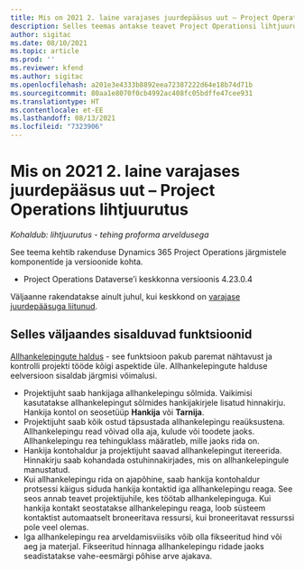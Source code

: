 ```yaml
---
title: Mis on 2021 2. laine varajases juurdepääsus uut – Project Operations lihtjuurutus
description: Selles teemas antakse teavet Project Operationsi lihtjuurutuse 2021. aasta 2. laine varajase juurdepääsu väljaandes olevate funktsioonide kohta.
author: sigitac
ms.date: 08/10/2021
ms.topic: article
ms.prod: ''
ms.reviewer: kfend
ms.author: sigitac
ms.openlocfilehash: a201e3e4333b8892eea72387222d64e18b74d71b
ms.sourcegitcommit: 80aa1e8070f0cb4992ac408fc05bdffe47cee931
ms.translationtype: HT
ms.contentlocale: et-EE
ms.lasthandoff: 08/13/2021
ms.locfileid: "7323906"
---
```

# <a name="whats-new-2021-wave-2-early-access---project-operations-lite-deployment"></a>Mis on 2021 2. laine varajases juurdepääsus uut – Project Operations lihtjuurutus

_Kohaldub: lihtjuurutus - tehing proforma arveldusega_

See teema kehtib rakenduse Dynamics 365 Project Operations järgmistele komponentide ja versioonide kohta.

  - Project Operations Dataverse’i keskkonna versioonis 4.23.0.4

Väljaanne rakendatakse ainult juhul, kui keskkond on [varajase juurdepääsuga liitunud](/power-platform/admin/opt-in-early-access-updates#how-to-enable-early-access-updates).

## <a name="features-included-in-this-release"></a>Selles väljaandes sisalduvad funktsioonid

[Allhankelepingute haldus](../subcontracting/subcontracting_EA_scope.md) - see funktsioon pakub paremat nähtavust ja kontrolli projekti tööde kõigi aspektide üle. Allhankelepingute halduse eelversioon sisaldab järgmisi võimalusi.

  - Projektijuht saab hankijaga allhankelepingu sõlmida. Vaikimisi kasutatakse allhankelepingut sõlmides hankijakirjele lisatud hinnakirju. Hankija kontol on seosetüüp **Hankija** või **Tarnija**.
  - Projektijuht saab kõik ostud täpsustada allhankelepingu reaüksustena. Allhankelepingu read võivad olla aja, kulude või toodete jaoks. Allhankelepingu rea tehinguklass määratleb, mille jaoks rida on.
  - Hankija kontohaldur ja projektijuht saavad allhankelepingut itereerida. Hinnakirju saab kohandada ostuhinnakirjades, mis on allhankelepingule manustatud.
  - Kui allhankelepingu rida on ajapõhine, saab hankija kontohaldur protsessi käigus siduda hankija kontaktid iga allhankelepingu reaga. See seos annab teavet projektijuhile, kes töötab allhankelepinguga. Kui hankija kontakt seostatakse allhankelepingu reaga, loob süsteem kontaktist automaatselt broneeritava ressursi, kui broneeritavat ressurssi pole veel olemas.
  - Iga allhankelepingu rea arveldamisviisiks võib olla fikseeritud hind või aeg ja materjal. Fikseeritud hinnaga allhankelepingu ridade jaoks seadistatakse vahe-eesmärgi põhise arve ajakava.
